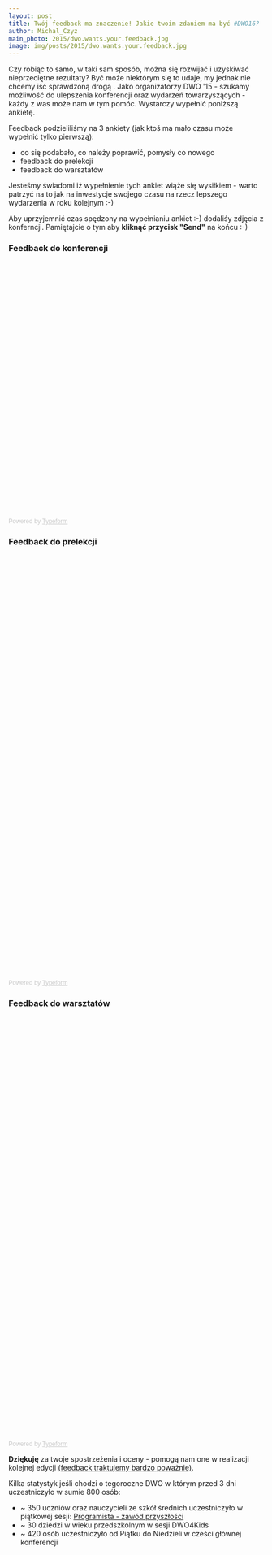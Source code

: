 ```yaml
---
layout: post
title: Twój feedback ma znaczenie! Jakie twoim zdaniem ma być #DWO16?
author: Michal_Czyz
main_photo: 2015/dwo.wants.your.feedback.jpg
image: img/posts/2015/dwo.wants.your.feedback.jpg
---
```


Czy robiąc to samo, w taki sam sposób, można się rozwijać i uzyskiwać nieprzeciętne rezultaty? Być może niektórym się to udaje, my jednak nie chcemy iść sprawdzoną drogą .
Jako organizatorzy DWO '15 - szukamy możliwość do ulepszenia konferencji oraz wydarzeń towarzyszących - każdy z was może nam w tym pomóc. Wystarczy wypełnić poniższą ankietę.

Feedback podzieliliśmy na 3 ankiety (jak ktoś ma mało czasu może wypełnić tylko pierwszą):

* co się podabało, co należy poprawić, pomysły co nowego
* feedback do prelekcji
* feedback do warsztatów

Jesteśmy świadomi iż wypełnienie tych ankiet wiąże się wysiłkiem - warto patrzyć na to jak na inwestycje swojego czasu na rzecz lepszego wydarzenia w roku kolejnym :-)

Aby uprzyjemnić czas spędzony na wypełnianiu ankiet :-) dodaliśy zdjęcia z konferncji. Pamiętajcie o tym aby **kliknąć przycisk "Send"** na końcu :-)

### Feedback do konferencji

<div class="typeform-widget" data-url="https://miksturait.typeform.com/to/qrswld" data-text="DWO :: ankieta" style="width:100%;height:500px;"></div>
<script>(function(){var qs,js,q,s,d=document,gi=d.getElementById,ce=d.createElement,gt=d.getElementsByTagName,id='typef_orm',b='https://s3-eu-west-1.amazonaws.com/share.typeform.com/';if(!gi.call(d,id)){js=ce.call(d,'script');js.id=id;js.src=b+'widget.js';q=gt.call(d,'script')[0];q.parentNode.insertBefore(js,q)}})()</script>
<div style="font-family: Sans-Serif;font-size: 12px;color: #999;opacity: 0.5; padding-top: 5px;">Powered by <a href="http://www.typeform.com/?utm_campaign=typeform_qrswld&amp;utm_source=website&amp;utm_medium=typeform&amp;utm_content=typeform-embedded&amp;utm_term=Polski" style="color: #999" target="_blank">Typeform</a></div>

### Feedback do prelekcji

<div class="typeform-widget" data-url="https://miksturait.typeform.com/to/hvOCIX" data-text="Post-Event Survey" style="width:100%;height:830px;"></div>
<script>(function(){var qs,js,q,s,d=document,gi=d.getElementById,ce=d.createElement,gt=d.getElementsByTagName,id='typef_orm',b='https://s3-eu-west-1.amazonaws.com/share.typeform.com/';if(!gi.call(d,id)){js=ce.call(d,'script');js.id=id;js.src=b+'widget.js';q=gt.call(d,'script')[0];q.parentNode.insertBefore(js,q)}})()</script>
<div style="font-family: Sans-Serif;font-size: 12px;color: #999;opacity: 0.5; padding-top: 5px;">Powered by <a href="http://www.typeform.com/?utm_campaign=typeform_hvOCIX&amp;utm_source=website&amp;utm_medium=typeform&amp;utm_content=typeform-embedded&amp;utm_term=English" style="color: #999" target="_blank">Typeform</a></div>


### Feedback do warsztatów

<div class="typeform-widget" data-url="https://miksturait.typeform.com/to/HpLvxI" data-text="DWO :: warsztaty" style="width:100%;height:830px;"></div>
<script>(function(){var qs,js,q,s,d=document,gi=d.getElementById,ce=d.createElement,gt=d.getElementsByTagName,id='typef_orm',b='https://s3-eu-west-1.amazonaws.com/share.typeform.com/';if(!gi.call(d,id)){js=ce.call(d,'script');js.id=id;js.src=b+'widget.js';q=gt.call(d,'script')[0];q.parentNode.insertBefore(js,q)}})()</script>
<div style="font-family: Sans-Serif;font-size: 12px;color: #999;opacity: 0.5; padding-top: 5px;">Powered by <a href="http://www.typeform.com/?utm_campaign=typeform_HpLvxI&amp;utm_source=website&amp;utm_medium=typeform&amp;utm_content=typeform-embedded&amp;utm_term=Polski" style="color: #999" target="_blank">Typeform</a></div>


**Dziękuję** za twoje spostrzeżenia i oceny - pomogą nam one w realizacji kolejnej edycji [(feedback traktujemy bardzo poważnie)](http://webmastah.pl/developer-prawde-ci-powie-feedback-w-firmie-it/).

Kilka statystyk jeśli chodzi o tegoroczne DWO w którym przed 3 dni uczestniczyło w sumie 800 osób:

* ~ 350 uczniów oraz nauczycieli ze szkół średnich uczestniczyło w piątkowej sesji: [Programista - zawód przyszłości](/pl/blog//2015/04/15/dwo_2015_programista_zawod_przyszlosci.html)
* ~ 30 dziedzi w wieku przedszkolnym w sesji DWO4Kids
* ~ 420 osób uczestniczyło od Piątku do Niedzieli w cześci głównej konferencji

